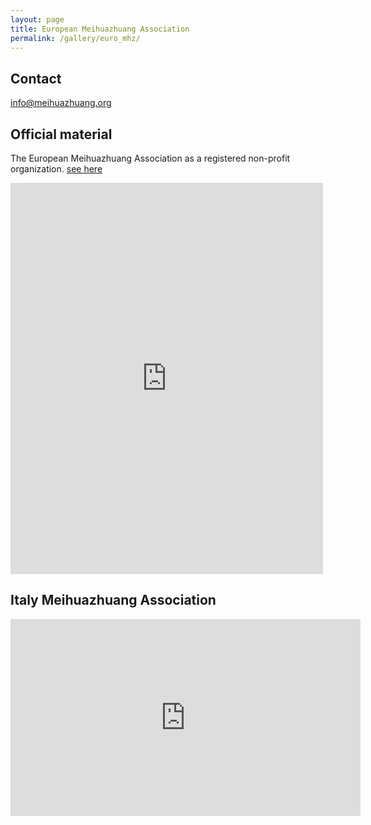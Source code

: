 ```yaml
---
layout: page
title: European Meihuazhuang Association
permalink: /gallery/euro_mhz/
---
```

## Contact
info@meihuazhuang.org

## Official material
The European Meihuazhuang Association as a registered non-profit organization.
[see here](https://drive.google.com/drive/folders/0B1vtUB3pfkiyRkhrMHA4WWJ5Zm8)



<iframe src="https://www.facebook.com/plugins/post.php?href=https%3A%2F%2Fwww.facebook.com%2Fregine.monod%2Fposts%2F1057675134307629&width=500" width="500" height="626" style="border:none;overflow:hidden" scrolling="no" frameborder="0" allowTransparency="true"></iframe>

## Italy Meihuazhuang Association
<iframe width="560" height="315" src="https://www.youtube.com/embed/GVJCoUVkE_U" frameborder="0" allowfullscreen></iframe>

<script>
  (function(i,s,o,g,r,a,m){i['GoogleAnalyticsObject']=r;i[r]=i[r]||function(){
  (i[r].q=i[r].q||[]).push(arguments)},i[r].l=1*new Date();a=s.createElement(o),
  m=s.getElementsByTagName(o)[0];a.async=1;a.src=g;m.parentNode.insertBefore(a,m)
  })(window,document,'script','https://www.google-analytics.com/analytics.js','ga');

  ga('create', 'UA-96544484-1', 'auto');
  ga('send', 'pageview');

</script>
